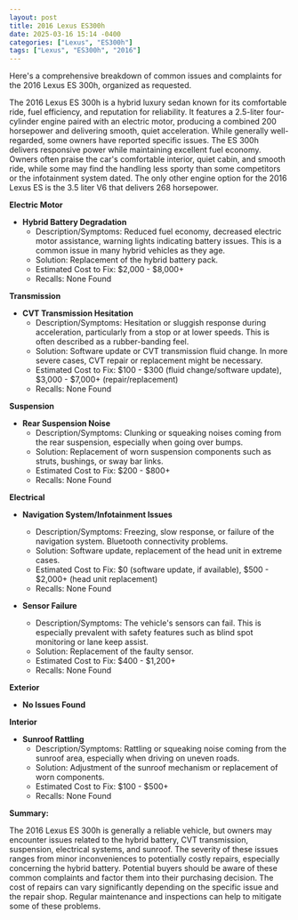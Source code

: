 ```yaml
---
layout: post
title: 2016 Lexus ES300h
date: 2025-03-16 15:14 -0400
categories: ["Lexus", "ES300h"]
tags: ["Lexus", "ES300h", "2016"]
---
```

Here's a comprehensive breakdown of common issues and complaints for the 2016 Lexus ES 300h, organized as requested.

The 2016 Lexus ES 300h is a hybrid luxury sedan known for its comfortable ride, fuel efficiency, and reputation for reliability. It features a 2.5-liter four-cylinder engine paired with an electric motor, producing a combined 200 horsepower and delivering smooth, quiet acceleration. While generally well-regarded, some owners have reported specific issues. The ES 300h delivers responsive power while maintaining excellent fuel economy. Owners often praise the car's comfortable interior, quiet cabin, and smooth ride, while some may find the handling less sporty than some competitors or the infotainment system dated. The only other engine option for the 2016 Lexus ES is the 3.5 liter V6 that delivers 268 horsepower.

**Electric Motor**

* **Hybrid Battery Degradation**
    * Description/Symptoms: Reduced fuel economy, decreased electric motor assistance, warning lights indicating battery issues. This is a common issue in many hybrid vehicles as they age.
    * Solution: Replacement of the hybrid battery pack.
    * Estimated Cost to Fix: $2,000 - $8,000+
    * Recalls: None Found

**Transmission**

* **CVT Transmission Hesitation**
    * Description/Symptoms: Hesitation or sluggish response during acceleration, particularly from a stop or at lower speeds.  This is often described as a rubber-banding feel.
    * Solution: Software update or CVT transmission fluid change. In more severe cases, CVT repair or replacement might be necessary.
    * Estimated Cost to Fix: $100 - $300 (fluid change/software update), $3,000 - $7,000+ (repair/replacement)
    * Recalls: None Found

**Suspension**

* **Rear Suspension Noise**
    * Description/Symptoms: Clunking or squeaking noises coming from the rear suspension, especially when going over bumps.
    * Solution: Replacement of worn suspension components such as struts, bushings, or sway bar links.
    * Estimated Cost to Fix: $200 - $800+
    * Recalls: None Found

**Electrical**

* **Navigation System/Infotainment Issues**
    * Description/Symptoms: Freezing, slow response, or failure of the navigation system.  Bluetooth connectivity problems.
    * Solution: Software update, replacement of the head unit in extreme cases.
    * Estimated Cost to Fix: $0 (software update, if available), $500 - $2,000+ (head unit replacement)
    * Recalls: None Found

* **Sensor Failure**
    * Description/Symptoms: The vehicle's sensors can fail. This is especially prevalent with safety features such as blind spot monitoring or lane keep assist.
    * Solution: Replacement of the faulty sensor.
    * Estimated Cost to Fix: $400 - $1,200+
    * Recalls: None Found

**Exterior**

* **No Issues Found**

**Interior**

* **Sunroof Rattling**
    * Description/Symptoms: Rattling or squeaking noise coming from the sunroof area, especially when driving on uneven roads.
    * Solution: Adjustment of the sunroof mechanism or replacement of worn components.
    * Estimated Cost to Fix: $100 - $500+
    * Recalls: None Found

**Summary:**

The 2016 Lexus ES 300h is generally a reliable vehicle, but owners may encounter issues related to the hybrid battery, CVT transmission, suspension, electrical systems, and sunroof. The severity of these issues ranges from minor inconveniences to potentially costly repairs, especially concerning the hybrid battery. Potential buyers should be aware of these common complaints and factor them into their purchasing decision. The cost of repairs can vary significantly depending on the specific issue and the repair shop. Regular maintenance and inspections can help to mitigate some of these problems.

